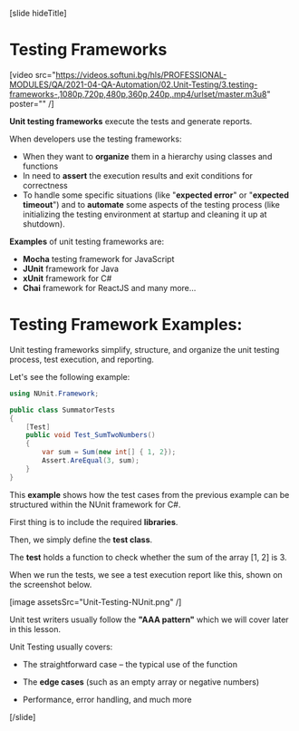 [slide hideTitle]

# Testing Frameworks

[video src="https://videos.softuni.bg/hls/PROFESSIONAL-MODULES/QA/2021-04-QA-Automation/02.Unit-Testing/3.testing-frameworks-,1080p,720p,480p,360p,240p,.mp4/urlset/master.m3u8" poster="" /]

**Unit testing frameworks** execute the tests and generate reports.

When developers use the testing frameworks:
- When they want to **organize** them in a hierarchy using classes and functions
- In need to **assert** the execution results and exit conditions for correctness
- To handle some specific situations (like "**expected error**" or "**expected timeout**") and to **automate** some aspects of the testing process
(like initializing the testing environment at startup and cleaning it up at shutdown).

**Examples** of unit testing frameworks are:

- **Mocha** testing framework for JavaScript
- **JUnit** framework for Java
- **xUnit** framework for C#
- **Chai** framework for ReactJS and many more...

# Testing Framework Examples:

Unit testing frameworks simplify, structure, and organize the unit testing process, test execution, and reporting.

Let's see the following example:

```c#
using NUnit.Framework;

public class SummatorTests 
{
    [Test]
    public void Test_SumTwoNumbers() 
    {
        var sum = Sum(new int[] { 1, 2});
        Assert.AreEqual(3, sum);
    }
}
```

This **example** shows how the test cases from the previous example can be structured within the NUnit framework for C#.

First thing is to include the required **libraries**.

Then, we simply define the **test class**.

The **test** holds a function to check whether the sum of the array [1, 2] is 3.

When we run the tests, we see a test execution report like this, shown on the screenshot below.

[image assetsSrc="Unit-Testing-NUnit.png" /]

Unit test writers usually follow the **"AAA pattern"** which we will cover later in this lesson.

Unit Testing usually covers:

- The straightforward case – the typical use of the function

- The **edge cases** (such as an empty array or negative numbers)

- Performance, error handling, and much more

[/slide]